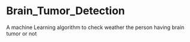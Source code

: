 # Brain_Tumor_Detection
A machine Learning algorithm to check weather the person having brain tumor or not 
